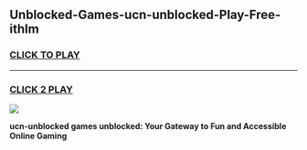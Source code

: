 
## Unblocked-Games-ucn-unblocked-Play-Free-ithlm
<h3>
<a href="https://premium76.site?title=ucn-unblocked&ref=09A">CLICK TO PLAY</a></h3>
<hr>

<h3>
<a href="https://premium76.site?title=ucn-unblocked&ref=09A">CLICK 2 PLAY</a>
  
</h3>

<a href="https://premium76.site?title=ucn-unblocked&ref=09A"><img src="https://clearcache.store/games.png"></a>


**ucn-unblocked games unblocked: Your Gateway to Fun and Accessible Online Gaming**
